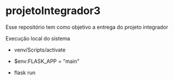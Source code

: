 # projetoIntegrador3
Esse repositório tem como objetivo a entrega do projeto integrador

Execução local do sistema

- venv/Scripts/activate

- $env:FLASK_APP = "main"

- flask run